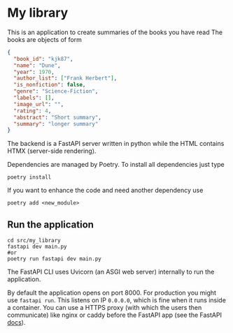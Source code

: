# My library

This is an application to create summaries of the books you have read
The books are objects of form

```json
{
  "book_id": "kjk87",
  "name": "Dune",
  "year": 1970,  
  "author_list": ["Frank Herbert"],
  "is_nonfiction": false,
  "genre": "Science-Fiction",
  "labels": [],
  "image_url": "",
  "rating": 4,
  "abstract": "Short summary",
  "summary": "longer summary"
}
```

The backend is a FastAPI server written in python while the HTML contains HTMX (server-side rendering).

Dependencies are managed by Poetry. To install all dependencies just type

```shell
poetry install
```

If you want to enhance the code and need another dependency use

```shell
poetry add <new_module>
```

## Run the application

```shell
cd src/my_library
fastapi dev main.py
#or 
poetry run fastapi dev main.py
```

The FastAPI CLI uses Uvicorn (an ASGI web server) internally to run the application.

By default the application opens on port 8000. For production you might use `fastapi run`. This listens on IP `0.0.0.0`, 
which is fine when it runs inside a container. You can use a HTTPS proxy (with which the users then communicate) like nginx or caddy
before the FastAPI app (see the FastAPI [docs](https://fastapi.tiangolo.com/deployment/https/#lets-encrypt)).

